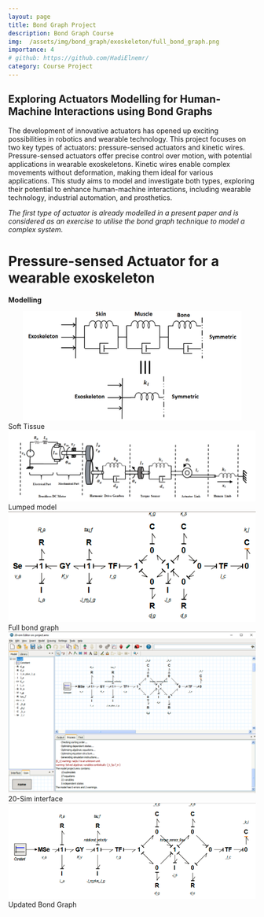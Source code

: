 ```yaml
---
layout: page
title: Bond Graph Project
description: Bond Graph Course
img:  /assets/img/bond_graph/exoskeleton/full_bond_graph.png
importance: 4
# github: https://github.com/HadiElnemr/
category: Course Project
---
```


<!-- <img class="img-fluid rounded z-depth-1" src="{{ '/assets/img/sensors_course/hardware.jpg' | relative_url }}" alt="" title="example image"/>
<div class="caption">
   Hardware Assembly
</div> -->

<!-- <img class="img-fluid rounded z-depth-1" src="{{ '/assets/img/sensors_course/team.jpg' | relative_url }}" alt="" title="example image"/>
<div class="caption">
   The Team: David Michael, Hadi Elnemr, Ahmed Fathy, Mohammed Ashraf, Ahmed Shaban. (Left to right)
</div> -->


## Exploring Actuators Modelling for Human-Machine Interactions using Bond Graphs

The development of innovative actuators has opened up exciting possibilities in robotics and wearable technology. This project focuses on two key types of actuators: pressure-sensed actuators and kinetic wires. Pressure-sensed actuators offer precise control over motion, with potential applications in wearable exoskeletons. Kinetic wires enable complex movements without deformation, making them ideal for various applications. This study aims to model and investigate both types, exploring their potential to enhance human-machine interactions, including wearable technology, industrial automation, and prosthetics. 

*The first type of actuator is already modelled in a present paper and is considered as an exercise to utilise the bond graph technique to model a complex system.*

# Pressure-sensed Actuator for a wearable exoskeleton

**Modelling**

<div align="center">
    <img src="/assets/img/bond_graph/exoskeleton/soft_tissue.png" alt="Alt text" class="img-fluid rounded z-depth-1" />
</div>
<div class="caption">
   Soft Tissue
</div>

<div align="center">
    <img src="/assets/img/bond_graph/exoskeleton/Lumped_model.png" alt="Alt text" class="img-fluid rounded z-depth-1" />
</div>
<div class="caption">
   Lumped model
</div>

<div align="center">
    <img src="/assets/img/bond_graph/exoskeleton/full_bond_graph.png" alt="Alt text" class="img-fluid rounded z-depth-1" />
</div>
<div class="caption">
   Full bond graph
</div>

<div align="center">
    <img src="/assets/img/bond_graph/exoskeleton/20_sim_interface.png" alt="Alt text" class="img-fluid rounded z-depth-1" />
</div>
<div class="caption">
   20-Sim interface
</div>

<div align="center">
    <img src="/assets/img/bond_graph/exoskeleton/updated_bond_graph.png" alt="Alt text" class="img-fluid rounded z-depth-1" />
</div>

<div class="caption">
   Updated Bond Graph
</div>
